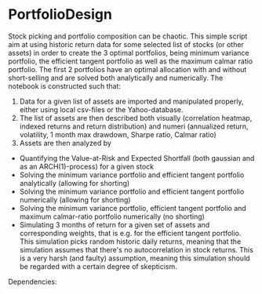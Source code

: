 # PortfolioDesign

Stock picking and portfolio composition can be chaotic. This simple script aim at using historic return data for some selected list of stocks (or other assets) in order to create the 3 optimal portfolios, being minimum variance portfolio, the efficient tangent portfolio as well as the maximum calmar ratio portfolio. The first 2 portfolios have an optimal allocation with and without short-selling and are solved both analytically and numerically. 
The notebook is constructed such that:
1. Data for a given list of assets are imported and manipulated properly, either using local csv-files or the Yahoo-database.
2. The list of assets are then described both visually (correlation heatmap, indexed returns and return distribution) and numeri (annualized return, volatility, 1 month max drawdown, Sharpe ratio, Calmar ratio)
3. Assets are then analyzed by 
  - Quantifying the Value-at-Risk and Expected Shortfall (both gaussian and as an ARCH(1)-process) for a given stock
  - Solving the minimum variance portfolio and efficient tangent portfolio analytically (allowing for shorting)
  - Solving the minimum variance portfolio and efficient tangent portfolio numerically (allowing for shorting)
  - Solving the minimum variance portfolio, efficient tangent portfolio and maximum calmar-ratio portfolio numerically (no shorting)
  - Simulating 3 months of return for a given set of assets and corresponding weights, that is e.g. for the efficient tangent portfolio. This simulation picks random historic daily returns, meaning that the simulation assumes that there's no autocorrelation in stock returns. This is a very harsh (and faulty) assumption, meaning this simulation should be regarded with a certain degree of skepticism. 


Dependencies:



